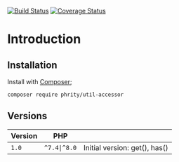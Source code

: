 [![Build Status](https://github.com/sirn-se/util-accessor/actions/workflows/acceptance.yml/badge.svg)](https://github.com/sirn-se/util-accessor/actions)
[![Coverage Status](https://coveralls.io/repos/github/sirn-se/util-accessor/badge.svg?branch=main)](https://coveralls.io/github/sirn-se/util-accessor?branch=main)

# Introduction



## Installation

Install with [Composer](https://getcomposer.org/);
```
composer require phrity/util-accessor
```


## Versions

| Version | PHP | |
| --- | --- | --- |
| `1.0` | `^7.4\|^8.0` | Initial version: get(), has() |
